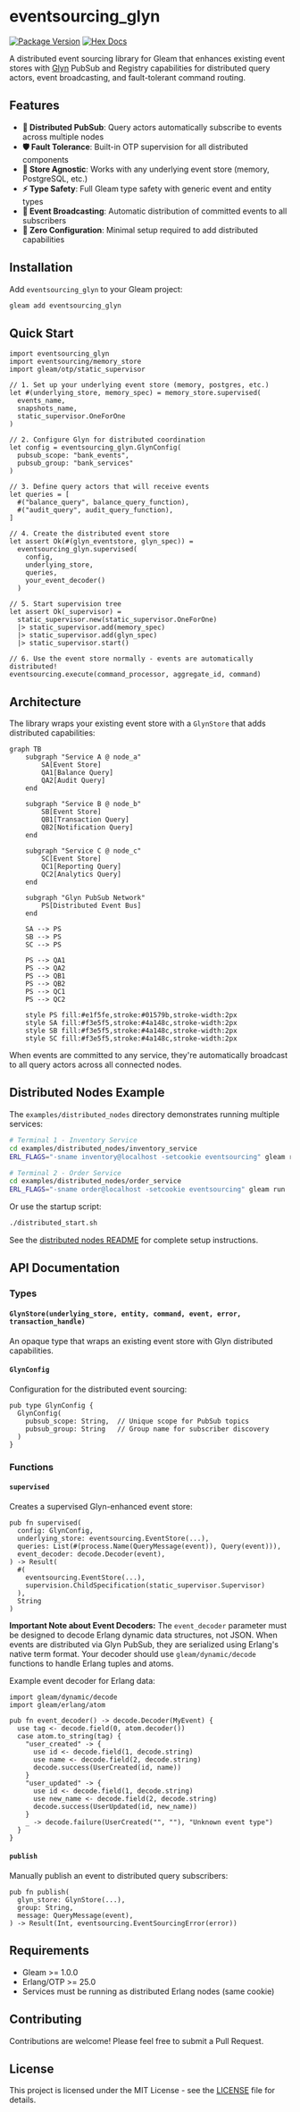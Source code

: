 # eventsourcing_glyn

[![Package Version](https://img.shields.io/hexpm/v/eventsourcing_glyn)](https://hex.pm/packages/eventsourcing_glyn)
[![Hex Docs](https://img.shields.io/badge/hex-docs-ffaff3)](https://hexdocs.pm/eventsourcing_glyn/)

A distributed event sourcing library for Gleam that enhances existing event stores with [Glyn](https://hex.pm/packages/glyn) PubSub and Registry capabilities for distributed query actors, event broadcasting, and fault-tolerant command routing.

## Features

- **🔄 Distributed PubSub**: Query actors automatically subscribe to events across multiple nodes
- **🛡️ Fault Tolerance**: Built-in OTP supervision for all distributed components  
- **🔌 Store Agnostic**: Works with any underlying event store (memory, PostgreSQL, etc.)
- **⚡ Type Safety**: Full Gleam type safety with generic event and entity types
- **📡 Event Broadcasting**: Automatic distribution of committed events to all subscribers
- **🎯 Zero Configuration**: Minimal setup required to add distributed capabilities

## Installation

Add `eventsourcing_glyn` to your Gleam project:

```sh
gleam add eventsourcing_glyn
```

## Quick Start

```gleam
import eventsourcing_glyn
import eventsourcing/memory_store
import gleam/otp/static_supervisor

// 1. Set up your underlying event store (memory, postgres, etc.)
let #(underlying_store, memory_spec) = memory_store.supervised(
  events_name,
  snapshots_name, 
  static_supervisor.OneForOne
)

// 2. Configure Glyn for distributed coordination
let config = eventsourcing_glyn.GlynConfig(
  pubsub_scope: "bank_events",
  pubsub_group: "bank_services" 
)

// 3. Define query actors that will receive events
let queries = [
  #("balance_query", balance_query_function),
  #("audit_query", audit_query_function),
]

// 4. Create the distributed event store
let assert Ok(#(glyn_eventstore, glyn_spec)) = 
  eventsourcing_glyn.supervised(
    config,
    underlying_store,
    queries,
    your_event_decoder()
  )

// 5. Start supervision tree
let assert Ok(_supervisor) =
  static_supervisor.new(static_supervisor.OneForOne)
  |> static_supervisor.add(memory_spec)  
  |> static_supervisor.add(glyn_spec)
  |> static_supervisor.start()

// 6. Use the event store normally - events are automatically distributed!
eventsourcing.execute(command_processor, aggregate_id, command)
```

## Architecture

The library wraps your existing event store with a `GlynStore` that adds distributed capabilities:

```mermaid
graph TB
    subgraph "Service A @ node_a"
        SA[Event Store]
        QA1[Balance Query]
        QA2[Audit Query]
    end
    
    subgraph "Service B @ node_b"
        SB[Event Store]
        QB1[Transaction Query]
        QB2[Notification Query]
    end
    
    subgraph "Service C @ node_c"
        SC[Event Store]
        QC1[Reporting Query]
        QC2[Analytics Query]
    end
    
    subgraph "Glyn PubSub Network"
        PS[Distributed Event Bus]
    end
    
    SA --> PS
    SB --> PS
    SC --> PS
    
    PS --> QA1
    PS --> QA2
    PS --> QB1
    PS --> QB2
    PS --> QC1
    PS --> QC2
    
    style PS fill:#e1f5fe,stroke:#01579b,stroke-width:2px
    style SA fill:#f3e5f5,stroke:#4a148c,stroke-width:2px
    style SB fill:#f3e5f5,stroke:#4a148c,stroke-width:2px
    style SC fill:#f3e5f5,stroke:#4a148c,stroke-width:2px
```

When events are committed to any service, they're automatically broadcast to all query actors across all connected nodes.

## Distributed Nodes Example

The `examples/distributed_nodes` directory demonstrates running multiple services:

```bash
# Terminal 1 - Inventory Service
cd examples/distributed_nodes/inventory_service
ERL_FLAGS="-sname inventory@localhost -setcookie eventsourcing" gleam run

# Terminal 2 - Order Service  
cd examples/distributed_nodes/order_service
ERL_FLAGS="-sname order@localhost -setcookie eventsourcing" gleam run
```

Or use the startup script:

```bash
./distributed_start.sh
```

See the [distributed nodes README](examples/distributed_nodes/README.md) for complete setup instructions.

## API Documentation

### Types

#### `GlynStore(underlying_store, entity, command, event, error, transaction_handle)`

An opaque type that wraps an existing event store with Glyn distributed capabilities.

#### `GlynConfig`

Configuration for the distributed event sourcing:

```gleam
pub type GlynConfig {
  GlynConfig(
    pubsub_scope: String,  // Unique scope for PubSub topics
    pubsub_group: String   // Group name for subscriber discovery
  )
}
```

### Functions

#### `supervised`

Creates a supervised Glyn-enhanced event store:

```gleam
pub fn supervised(
  config: GlynConfig,
  underlying_store: eventsourcing.EventStore(...),
  queries: List(#(process.Name(QueryMessage(event)), Query(event))),
  event_decoder: decode.Decoder(event),
) -> Result(
  #(
    eventsourcing.EventStore(...),
    supervision.ChildSpecification(static_supervisor.Supervisor)
  ),
  String
)
```

**Important Note about Event Decoders:**
The `event_decoder` parameter must be designed to decode Erlang dynamic data structures, not JSON. When events are distributed via Glyn PubSub, they are serialized using Erlang's native term format. Your decoder should use `gleam/dynamic/decode` functions to handle Erlang tuples and atoms.

Example event decoder for Erlang data:

```gleam
import gleam/dynamic/decode
import gleam/erlang/atom

pub fn event_decoder() -> decode.Decoder(MyEvent) {
  use tag <- decode.field(0, atom.decoder())
  case atom.to_string(tag) {
    "user_created" -> {
      use id <- decode.field(1, decode.string)
      use name <- decode.field(2, decode.string)
      decode.success(UserCreated(id, name))
    }
    "user_updated" -> {
      use id <- decode.field(1, decode.string)
      use new_name <- decode.field(2, decode.string)
      decode.success(UserUpdated(id, new_name))
    }
    _ -> decode.failure(UserCreated("", ""), "Unknown event type")
  }
}
```

#### `publish`

Manually publish an event to distributed query subscribers:

```gleam
pub fn publish(
  glyn_store: GlynStore(...),
  group: String,
  message: QueryMessage(event),
) -> Result(Int, eventsourcing.EventSourcingError(error))
```

## Requirements

- Gleam >= 1.0.0
- Erlang/OTP >= 25.0
- Services must be running as distributed Erlang nodes (same cookie)

## Contributing

Contributions are welcome! Please feel free to submit a Pull Request.

## License

This project is licensed under the MIT License - see the [LICENSE](LICENSE) file for details.
